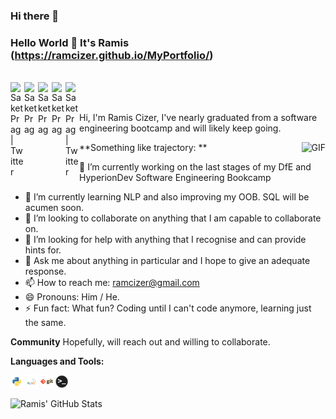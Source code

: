 ### Hi there 👋

<!--
**ramcizer/ramcizer** is a ✨ _special_ ✨ repository because its `README.md` (this file) appears on your GitHub profile.

Here are some ideas to get you started:

- 🔭 I’m currently working on the last stages of my DfE and HyperionDev Software Engineering Bookcamp
- 🌱 I’m currently learning NLP and also improving my OOB. 
- 👯 I’m looking to collaborate on anything that I am capable to collaborate on. 
- 🤔 I’m looking for help with anything that I recognise and can provide hints for. 
- 💬 Ask me about anything in particular and I hope to give an adequate response. 
- 📫 How to reach me: ramcizer@gmail.com
- 😄 Pronouns: Him / He. 
- ⚡ Fun fact: What fun? Coding until I can't code anymore, learning just the same. 
-->

### Hello World 👋 It's Ramis (https://ramcizer.github.io/MyPortfolio/)

<br/>


<a href="https://twitter.com/sakigo_09">
<img align="left" alt="Saket Prag | Twitter" width="22px" src="https://cdn.jsdelivr.net/npm/simple-icons@v3/icons/twitter.svg" />
</a>
<a href="https://www.linkedin.com/in/saket-prag-31b972157/">
<img align="left" alt="Saket Prag" width="22px" src="https://cdn.jsdelivr.net/npm/simple-icons@v3/icons/linkedin.svg" />
</a>
<a href="https://medium.com/@saketprag322">
<img align="left" alt="Saket Prag" width="22px" src="https://cdn.jsdelivr.net/npm/simple-icons@v3/icons/medium.svg" />
</a>
<a href="https://www.instagram.com/sakigo_09/">
<img align="left" alt="Saket Prag" width="22px" src="https://cdn.jsdelivr.net/npm/simple-icons@v3/icons/instagram.svg" />
</a>
<a href="https://www.youtube.com/watch?v=eXlaZbQ0TiY&t=3s">
<img align="left" alt="Saket Prag | Twitter" width="22px" src="https://cdn.jsdelivr.net/npm/simple-icons@v3/icons/youtube.svg" />
</a>
<br />

<br />

Hi, I'm Ramis Cizer, I've nearly graduated from a software engineering bootcamp and will likely keep going. 


<img align="right" alt="GIF" src="https://media.giphy.com/media/USV0ym3bVWQJJmNu3N/giphy.gif" />


**Something like trajectory: **

🔭 I’m currently working on the last stages of my DfE and HyperionDev Software Engineering Bookcamp
- 🌱 I’m currently learning NLP and also improving my OOB. SQL will be acumen soon. 
- 👯 I’m looking to collaborate on anything that I am capable to collaborate on. 
- 🤔 I’m looking for help with anything that I recognise and can provide hints for. 
- 💬 Ask me about anything in particular and I hope to give an adequate response. 
- 📫 How to reach me: ramcizer@gmail.com
- 😄 Pronouns: Him / He. 
- ⚡ Fun fact: What fun? Coding until I can't code anymore, learning just the same. 

**Community**
Hopefully, will reach out and willing to collaborate. 


**Languages and Tools:**

<code><img height="20" src="https://raw.githubusercontent.com/github/explore/80688e429a7d4ef2fca1e82350fe8e3517d3494d/topics/python/python.png"></code>
<code><img height="20" src="https://raw.githubusercontent.com/github/explore/80688e429a7d4ef2fca1e82350fe8e3517d3494d/topics/mysql/mysql.png"></code>
<code><img height="20" src="https://raw.githubusercontent.com/github/explore/80688e429a7d4ef2fca1e82350fe8e3517d3494d/topics/git/git.png"></code>
<code><img height="20" src="https://raw.githubusercontent.com/github/explore/80688e429a7d4ef2fca1e82350fe8e3517d3494d/topics/terminal/terminal.png"></code>

![Ramis' GitHub Stats](https://github-readme-stats.vercel.app/api?username=ramcizer&show_icons=true&hide_border=true)
